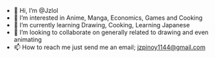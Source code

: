 - 👋 Hi, I’m @Jzlol
- 👀 I’m interested in Anime, Manga, Economics, Games and Cooking
- 🌱 I’m currently learning Drawing, Cooking, Learning Japanese
- 💞️ I’m looking to collaborate on generally related to drawing and even animating
- 📫 How to reach me just send me an email;
 jzpinoy1144@gmail.com

<!---
Jzlol/Jzlol is a ✨ special ✨ repository because its `README.md` (this file) appears on your GitHub profile.
You can click the Preview link to take a look at your changes.
--->
